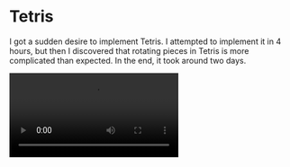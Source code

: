 # Tetris

I got a sudden desire to implement Tetris. I attempted to implement it in 4 hours, but then I discovered that rotating pieces in Tetris is more complicated than expected. In the end, it took around two days.

<video src='sample_game.mp4'>

# Controls

Move the tetriminos with the arrow keys and rotate them using R and T.

# Backend

This was built in my game engine, [Varkor](https://github.com/Underdisc/Varkor). In fact, it's the first real game that's been built using the engine. Hilariously, it doesn't use many of the features provided by the engine. It does, however, demonstrate a project that is completely decoupled from the engine's source.
